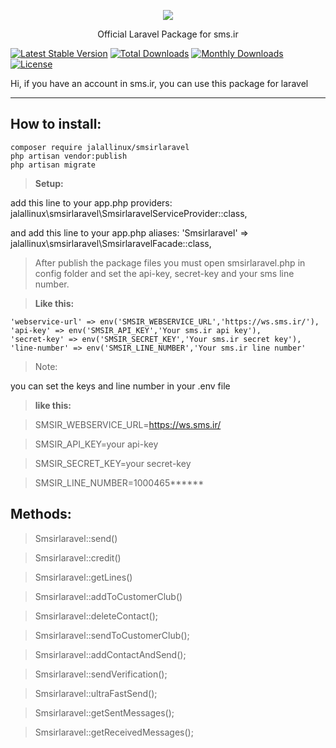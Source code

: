 <p align="center"><a href="https://sms.ir"><img src="https://sms.ir/wp-content/uploads/2020/04/smsir-logo.png"></a></p>

<p align="center">Official Laravel Package for sms.ir</p>

[![Latest Stable Version](https://poser.pugx.org/ipecompany/smsirlaravel/v/stable)](https://packagist.org/packages/ipecompany/smsirlaravel)
[![Total Downloads](https://poser.pugx.org/ipecompany/smsirlaravel/downloads)](https://packagist.org/packages/ipecompany/smsirlaravel)
[![Monthly Downloads](https://poser.pugx.org/ipecompany/smsirlaravel/d/monthly)](https://packagist.org/packages/ipecompany/smsirlaravel)
[![License](https://poser.pugx.org/ipecompany/smsirlaravel/license)](https://packagist.org/packages/ipecompany/smsirlaravel)




Hi, if you have an account in sms.ir, you can use this package for laravel

----------


How to install:
-------------

    composer require jalallinux/smsirlaravel
    php artisan vendor:publish
    php artisan migrate

> **Setup:**

add this line to your app.php providers:
jalallinux\smsirlaravel\SmsirlaravelServiceProvider::class,

and add this line to your app.php aliases:
'Smsirlaravel' => jalallinux\smsirlaravel\SmsirlaravelFacade::class,


> After publish the package files you must open smsirlaravel.php in config folder and set the api-key, secret-key and your sms line number.
> 

> **Like this:**

	'webservice-url' => env('SMSIR_WEBSERVICE_URL','https://ws.sms.ir/'),
	'api-key' => env('SMSIR_API_KEY','Your sms.ir api key'),
	'secret-key' => env('SMSIR_SECRET_KEY','Your sms.ir secret key'),
	'line-number' => env('SMSIR_LINE_NUMBER','Your sms.ir line number'
> 
> Note:

you can set the keys and line number in your .env file

> **like this:**

> SMSIR_WEBSERVICE_URL=https://ws.sms.ir/

> SMSIR_API_KEY=your api-key

> SMSIR_SECRET_KEY=your secret-key

> SMSIR_LINE_NUMBER=1000465******



Methods:
-------------

> Smsirlaravel::send()

> Smsirlaravel::credit()

> Smsirlaravel::getLines()

> Smsirlaravel::addToCustomerClub()

> Smsirlaravel::deleteContact();

> Smsirlaravel::sendToCustomerClub();

> Smsirlaravel::addContactAndSend();

> Smsirlaravel::sendVerification();

> Smsirlaravel::ultraFastSend();

> Smsirlaravel::getSentMessages();

> Smsirlaravel::getReceivedMessages();

